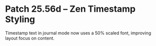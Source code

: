 # Patch 25.56d – Zen Timestamp Styling

Timestamp text in journal mode now uses a 50% scaled font, improving layout focus on content.
